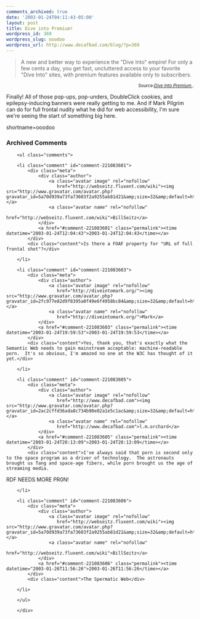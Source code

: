 ```yaml
---
comments_archived: true
date: '2003-01-24T04:11:43-05:00'
layout: post
title: Dive into Premium!
wordpress_id: 369
wordpress_slug: ooodoo
wordpress_url: http://www.decafbad.com/blog/?p=369
---
```

<blockquote cite="http://diveintomark.org/premium/">A new and better way to experience the "Dive Into" empire!  For only a few cents a day, you get fast, uncluttered access to your favorite "Dive Into" sites, with premium features available only to subscribers. </blockquote><div class="credit" align="right"><small>Source:<cite><a href="http://diveintomark.org/premium/">Dive Into Premium </a></cite>.</small></div>
<p>Finally!  All of those pop-ups, pop-unders, DoubleClick cookies, and epilepsy-inducing banners were really getting to me.  And if Mark Pilgrim can do for full frontal nudity what he did for web accessibility, I'm sure we're seeing the start of something big here.</p>
<!--more-->
shortname=ooodoo

<div id="comments" class="comments archived-comments">
            <h3>Archived Comments</h3>
            
        <ul class="comments">
            
        <li class="comment" id="comment-221083601">
            <div class="meta">
                <div class="author">
                    <a class="avatar image" rel="nofollow" 
                       href="http://webseitz.fluxent.com/wiki"><img src="http://www.gravatar.com/avatar.php?gravatar_id=5a70d939a73fa73603f2a9255ab81d21&amp;size=32&amp;default=http://mediacdn.disqus.com/1320279820/images/noavatar32.png"/></a>
                    <a class="avatar name" rel="nofollow" 
                       href="http://webseitz.fluxent.com/wiki">BillSeitz</a>
                </div>
                <a href="#comment-221083601" class="permalink"><time datetime="2003-01-24T12:04:43">2003-01-24T12:04:43</time></a>
            </div>
            <div class="content">Is there a FOAF property for "URL of full frontal shot"?</div>
            
        </li>
    
        <li class="comment" id="comment-221083603">
            <div class="meta">
                <div class="author">
                    <a class="avatar image" rel="nofollow" 
                       href="http://diveintomark.org/"><img src="http://www.gravatar.com/avatar.php?gravatar_id=2fc977e82d9f8395a0f49e6f4958bc84&amp;size=32&amp;default=http://mediacdn.disqus.com/1320279820/images/noavatar32.png"/></a>
                    <a class="avatar name" rel="nofollow" 
                       href="http://diveintomark.org/">Mark</a>
                </div>
                <a href="#comment-221083603" class="permalink"><time datetime="2003-01-24T19:59:53">2003-01-24T19:59:53</time></a>
            </div>
            <div class="content">Yes, thank you, that's exactly what the Semantic Web needs to gain mainstream acceptable: machine-readable porn.  It's so obvious, I'm amazed no one at the W3C has thought of it yet.</div>
            
        </li>
    
        <li class="comment" id="comment-221083605">
            <div class="meta">
                <div class="author">
                    <a class="avatar image" rel="nofollow" 
                       href="http://www.decafbad.com"><img src="http://www.gravatar.com/avatar.php?gravatar_id=2ac2cffd36ada8c734b90e02a1e5c1ac&amp;size=32&amp;default=http://mediacdn.disqus.com/1320279820/images/noavatar32.png"/></a>
                    <a class="avatar name" rel="nofollow" 
                       href="http://www.decafbad.com">l.m.orchard</a>
                </div>
                <a href="#comment-221083605" class="permalink"><time datetime="2003-01-24T20:13:09">2003-01-24T20:13:09</time></a>
            </div>
            <div class="content">I've always said that porn is second only to the space program as a driver of technology.  The astronauts brought us Tang and space-age fibers, while porn brought us the age of streaming media.

RDF NEEDS MORE PR0N!</div>
            
        </li>
    
        <li class="comment" id="comment-221083606">
            <div class="meta">
                <div class="author">
                    <a class="avatar image" rel="nofollow" 
                       href="http://webseitz.fluxent.com/wiki"><img src="http://www.gravatar.com/avatar.php?gravatar_id=5a70d939a73fa73603f2a9255ab81d21&amp;size=32&amp;default=http://mediacdn.disqus.com/1320279820/images/noavatar32.png"/></a>
                    <a class="avatar name" rel="nofollow" 
                       href="http://webseitz.fluxent.com/wiki">BillSeitz</a>
                </div>
                <a href="#comment-221083606" class="permalink"><time datetime="2003-01-26T11:56:26">2003-01-26T11:56:26</time></a>
            </div>
            <div class="content">The Spermatic Web</div>
            
        </li>
    
        </ul>
    
        </div>
    